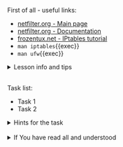 First of all - useful links:

- [netfilter.org - Main page](https://www.netfilter.org/)
- [netfilter.org - Documentation](https://www.netfilter.org/documentation/index.html)
- [frozentux.net - IPtables tutorial](https://www.frozentux.net/iptables-tutorial/iptables-tutorial.html)
- `man iptables`{{exec}}
- `man ufw`{{exec}}

<details><summary>Lesson info and tips</summary>
<pre>
  Put here some info
</pre>
</details><br>

Task list:
- Task 1
- Task 2

<details><summary>Hints for the task</summary>
<pre>
<strong>Task 1:</strong>
  $ cmd1
  $ echo ${string:7:3}
<br>
<strong>Task 2:</strong>
  $ echo ${#string}
  $ string=
</pre>
</details>
<br>
<details><summary>If You have read all and understood</summary>
<pre>
`touch IReadAllAndUndnderstood`{{exec}}
</pre>
